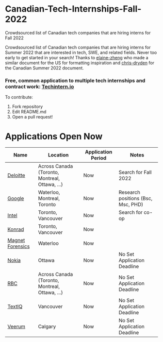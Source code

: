 # Canadian-Tech-Internships-Fall-2022
Crowdsourced list of Canadian tech companies that are hiring interns for Fall 2022 

Crowdsourced list of Canadian tech companies that are hiring interns for Summer 2022 that are interested in tech, SWE, and related fields. Never too early to get started in your search! Thanks to [elaine-zheng](https://github.com/elaine-zheng/summer2020internships) who made a similar document for the US for formatting inspiration and [chris-dryden](https://github.com/ChrisDryden/Canadian-Tech-Internships-Summer-2022) for the Canadian Summer 2022 document. 

### Free, common application to multiple tech internships and contract work: [Techintern.io](https://www.techintern.io/student) 

To contribute:
 1. Fork repository
 2. Edit README.md
 3. Open a pull request!

 
 
 # Applications Open Now
 | Name  |  Location |  Application Period |  Notes |
 |---|---|---|---|
 |  [Deloitte](https://careers.deloitte.ca/?search) |  Across Canada (Toronto, Montreal, Ottawa, ...) | Now | Search for Fall 2022 |
 |  [Google](https://careers.google.com/jobs/results/115367821606560454-software-developer-intern-bachelors-summer-2022/?distance=50&employment_type=INTERN&location=Canada) |  Waterloo, Montreal, Toronto | Now | Research positions (Bsc, Msc, PHD)  |
 |  [Intel](https://jobs.intel.com/page/show/search-results#q=co-op&t=Jobs&sort=relevancy&layout=table&f:@countryfullname=[Canada]) |  Toronto, Vancouver | Now | Search for co-op  |
 |  [Konrad](https://www.konrad.com/careers/internships) |  Toronto, Vancouver | Now |  |
 |  [Magnet Forensics](https://www.magnetforensics.com/careers-at-magnet/) |  Waterloo | Now |  |
 |  [Nokia](https://aluperf.referrals.selectminds.com/) |  Ottawa | Now | No Set Application Deadline  | Search For Fall 2022 |
 |  [RBC](https://jobs.rbc.com/ca/en/search-results?keywords=fall%202022) |   Across Canada (Toronto, Montreal, Ottawa, ...) | Now | No Set Application Deadline  |  |
 |  [TextIQ](https://www.textiq.com/career#openings) |  Vancouver | Now | No Set Application Deadline  |  |
 |  [Veerum](https://www.veerum.com/software-qa-qc-intern) |  Calgary | Now | No Set Application Deadline  |  |
